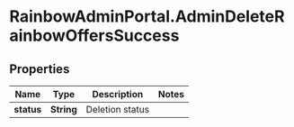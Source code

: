 # RainbowAdminPortal.AdminDeleteRainbowOffersSuccess

## Properties

Name | Type | Description | Notes
------------ | ------------- | ------------- | -------------
**status** | **String** | Deletion status | 


